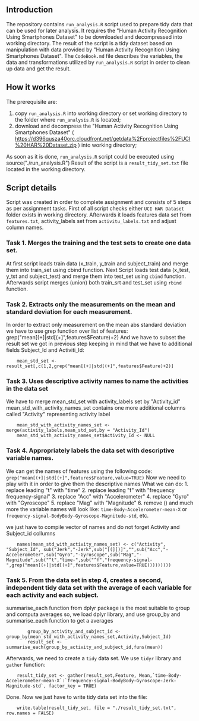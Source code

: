 ## Introduction

The repository contains `run_analysis.R` script used to prepare tidy data that can be used for later analysis. 
It requires the "Human Activity Recognition Using Smartphones Dataset" to be downloaded and decompressed into working directory. 
The result of the script is a tidy dataset based on manipulation with data provided by "Human Activity Recognition Using Smartphones Dataset". 
The `CodeBook.md` file describes the variables, the data and transformations utilized by `run_analysis.R` script in order to clean up data and get the result.

## How it works
The prerequisite are:

1. copy `run_analysis.R` into working directory or set working directory to the folder where `run_analysis.R` is located;
2. download and decompress the "Human Activity Recognition Using Smartphones Dataset" ( https://d396qusza40orc.cloudfront.net/getdata%2Fprojectfiles%2FUCI%20HAR%20Dataset.zip ) into working directory;

As soon as it is done, `run_analysis.R` script could be executed using source("./run_analysis.R")
Result of the script is a `result_tidy_set.txt` file located in the working directory. 

## Script details
Script was created in order to complete assignment and consists of 5 steps as per assignment tasks.
First of all script checks either `UCI HAR Dataset` folder exists in working directory. Afterwards it loads features data set from `features.txt`, activity_labels set from `activitu_labels.txt` and adjust column names.

### Task 1. Merges the training and the test sets to create one data set.
At first script loads train data (x_train, y_train and subject_train) and merge them into train_set using cbind function. 
Next Script loads test data (x_test, y_tst and subject_test) and merge them into test_set using `cbind` function. 
Afterwards script merges (union) both train_srt and test_set using `rbind` function. 

### Task 2. Extracts only the measurements on the mean and standard deviation for each measurement.
In order to extract only measurement on the mean abs standard deviation we have to use grep function over list of features: grep("mean[(+]|std[(+]",features$Feature)+2)
And we have to subset the result set we got in previous step keeping in mind that we have to additional fields Subject_Id and Activiti_Id:
```
	mean_std_set <- result_set[,c(1,2,grep("mean[(+]|std[(+]",features$Feature)+2)]
```

### Task 3. Uses descriptive activity names to name the activities in the data set    
We have to merge mean_std_set with activity_labels set by "Activity_id"
mean_std_with_activity_names_set contains one more additional columns called "Activity" representing activity label
```
    mean_std_with_activity_names_set <- merge(activity_labels,mean_std_set,by = "Activity_Id")
    mean_std_with_activity_names_set$Activity_Id <- NULL
```

### Task 4. Appropriately labels the data set with descriptive variable names.
We can get the names of features using the following code: `grep("mean[(+]|std[(+]",features$Feature,value=TRUE)`
Now we need to play with it in order to give them the descriptive names
What we can do: 
       1. replace leading "t" with "time"
       2. replace leading "f"  with "frequency frequency-signal"
       3. replace "Acc" with "Accelerometer"
       4. replace "Gyro" with "Gyroscope"
       5. replace "Mag" with "Magnitude"
       6. remove ()
       and much more
the variable names will look like: `time-Body-Accelerometer-mean-X` or `frequency-signal-BodyBody-Gyroscope-Magnitude-std`, etc. 
    
we just have to compile vector of names and do not forget Activity and Subject_id collumns
```
    names(mean_std_with_activity_names_set) <- c("Activity", "Subject_Id", sub("Jerk","-Jerk",sub("[(][)]","",sub("Acc","-Accelerometer",sub("Gyro","-Gyroscope",sub("Mag","-Magnitude",sub("^t","time-",sub("^f","frequency-signal-",grep("mean[(+]|std[(+]",features$Feature,value=TRUE)))))))))
```

### Task 5. From the data set in step 4, creates a second, independent tidy data set with the average of each variable for each activity and each subject.
summarise_each function from dplyr package is the most suitable to group and computa averages
so, we load dplyr library, and use group_by and summarise_each function to get a averages
```
	    group_by_activity_and_subject_id <-group_by(mean_std_with_activity_names_set,Activity,Subject_Id)
	    result_set <- summarise_each(group_by_activity_and_subject_id,funs(mean))
```
Afterwards, we need to create a `tidy` data set. We use `tidyr` library and `gather` function:
```
	result_tidy_set <- gather(result_set,Feature, Mean,`time-Body-Accelerometer-mean-X`:`frequency-signal-BodyBody-Gyroscope-Jerk-Magnitude-std`, factor_key = TRUE)	
```
Done. Now we just have to write tidy data set into the file:
```
	write.table(result_tidy_set, file = "./result_tidy_set.txt", row.names = FALSE)
```



















